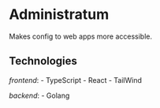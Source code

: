 # Administratum

Makes config to web apps more accessible.

## Technologies

*frontend*:
    - TypeScript
    - React
    - TailWind

*backend*:
    - Golang
